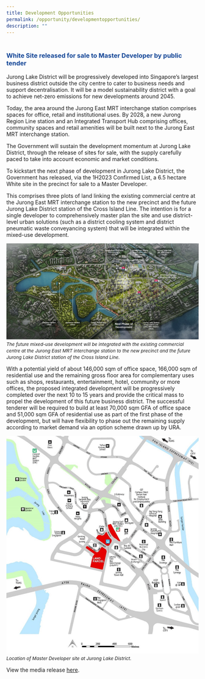 ```yaml
---
title: Development Opportunities
permalink: /opportunity/developmentopportunities/
description: ""
---
```

<h3 style="color:#124596; font-weight:bold;"><br>
White Site released for sale to Master Developer by public tender </h3>

Jurong Lake District will be progressively developed into Singapore’s largest business district outside the city centre to cater to business needs and support decentralisation. It will be a model sustainability district with a goal to achieve net-zero emissions for new developments around 2045. 

Today, the area around the Jurong East MRT interchange station comprises spaces for office, retail and institutional uses. By 2028, a new Jurong Region Line station and an Integrated Transport Hub comprising offices, community spaces and retail amenities will be built next to the Jurong East MRT interchange station. 

The Government will sustain the development momentum at Jurong Lake District, through the release of sites for sale, with the supply carefully paced to take into account economic and market conditions.

To kickstart the next phase of development in Jurong Lake District, the Government has released, via the 1H2023 Confirmed List, a 6.5 hectare White site in the precinct for sale to a Master Developer. 

This comprises three plots of land linking the existing commercial centre at the Jurong East MRT interchange station to the new precinct and the future Jurong Lake District station of the Cross Island Line. The intention is for a single developer to comprehensively master plan the site and use district-level urban solutions (such as a district cooling system and district pneumatic waste conveyancing system) that will be integrated within the mixed-use development.

![](/images/202306%20JLD%20Website%20Update/8_transforming%20jld_render_with%20labels.jpg)
<span style="font-size:12px; font-style:italic;">The future mixed-use development will be integrated with the existing commercial centre at the Jurong East MRT interchange station to the new precinct and the future Jurong Lake District station of the Cross Island Line. <br></span>

With a potential yield of about 146,000 sqm of office space, 166,000 sqm of residential use and the remaining gross floor area for complementary uses such as shops, restaurants, entertainment, hotel,  community or more offices, the proposed integrated development will be progressively completed over the next 10 to 15 years and provide the critical mass to propel the development of this future business district. The successful tenderer will be required to build at least 70,000 sqm GFA of office space and 51,000 sqm GFA of residential use as part of the first phase of the development, but will have flexibility to phase out the remaining supply according to market demand via an option scheme drawn up by URA.

![](/images/jld%20sale%20site.jpg)
<span style="font-size:12px; font-style:italic;">Location of Master Developer site at Jurong Lake District. </span>

View the media release [here](https://www.ura.gov.sg/Corporate/Media-Room/Media-Releases/pr23-19).